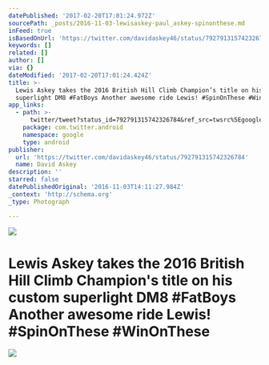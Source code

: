 ```yaml
---
datePublished: '2017-02-20T17:01:24.972Z'
sourcePath: _posts/2016-11-03-lewisaskey-paul_askey-spinonthese.md
inFeed: true
isBasedOnUrl: 'https://twitter.com/davidaskey46/status/792791315742326784'
keywords: []
related: []
author: []
via: {}
dateModified: '2017-02-20T17:01:24.424Z'
title: >-
  Lewis Askey takes the 2016 British Hill Climb Champion’s title on his custom
  superlight DM8 #FatBoys Another awesome ride Lewis! #SpinOnThese #WinOnThese
app_links:
  - path: >-
      twitter/tweet?status_id=792791315742326784&ref_src=twsrc%5Egoogle%7Ctwcamp%5Eandroidseo%7Ctwgr%5Estatus%7Ctwterm%5E792791315742326784
    package: com.twitter.android
    namespace: google
    type: android
publisher:
  url: 'https://twitter.com/davidaskey46/status/792791315742326784'
  name: David Askey
description: ''
starred: false
datePublishedOriginal: '2016-11-03T14:11:27.984Z'
_context: 'http://schema.org'
_type: Photograph

---
```

![](https://the-grid-user-content.s3-us-west-2.amazonaws.com/cc18970b-2338-4332-8475-a5c5955b680c.jpg)

# Lewis Askey takes the 2016 British Hill Climb Champion's title on his custom superlight DM8 \#FatBoys Another awesome ride Lewis! \#SpinOnThese \#WinOnThese
![](https://s3-us-west-2.amazonaws.com/the-grid-img/p/7ae36eac63838e5c0606f385c287dfcf0baef935.jpg)